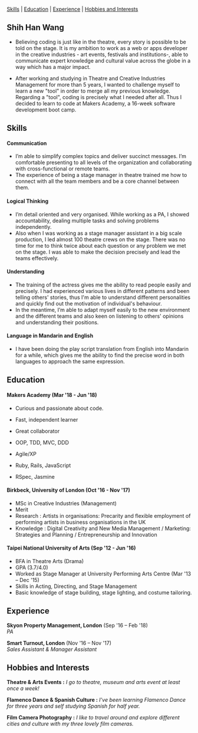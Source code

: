 [Skills](#skills) | [Education](#education) | [Experience](#experience) | [Hobbies and Interests](#hobbies-and-interests)

## Shih Han Wang

- Believing coding is just like in the theatre, every story is possible to be told on the stage. It is my ambition to work as a web or apps developer in the creative industries - art events, festivals and institutions-, able to communicate expert knowledge and cultural value across the globe in a way which has a major impact.

- After working and studying in Theatre and Creative Industries Management for more than 5 years, I wanted to challenge myself to learn a new "tool" in order to merge all my previous knowledge. Regarding a "tool", coding is precisely what I needed after all. Thus I decided to learn to code at Makers Academy, a 16-week software development boot camp.

## Skills

#### Communication

- I’m able to simplify complex topics and deliver succinct messages. I’m comfortable presenting to all levels of the organization and collaborating with cross-functional or remote teams.
- The experience of being a stage manager in theatre trained me how to connect with all the team members and be a core channel between them.

#### Logical Thinking

- I’m detail oriented and very organised. While working as a PA, I showed accountability, dealing multiple tasks and solving problems independently.
- Also when I was working as a stage manager assistant in a big scale production, I led almost 100 theatre crews on the stage. There was no time for me to think twice about each question or any problem we met on the stage. I was able to make the decision precisely and lead the teams effectively.

#### Understanding

- The training of the actress gives me the ability to read people easily and precisely. I had experienced various lives in different patterns and been telling others' stories, thus I'm able to understand different personalities and quickly find out the motivation of individual's behaviour.
- In the meantime, I’m able to adapt myself easily to the new environment and the different teams and also keen on listening to others' opinions and understanding their positions.

#### Language in Mandarin and English

- I have been doing the play script translation from English into Mandarin for a while, which gives me the ability to find the precise word in both languages to approach the same expression.


## Education

#### Makers Academy (Mar '18 - Jun '18)

- Curious and passionate about code.
- Fast, independent learner
- Great collaborator

- OOP, TDD, MVC, DDD
- Agile/XP
- Ruby, Rails, JavaScript
- RSpec, Jasmine

#### Birkbeck, University of London (Oct '16 - Nov '17)

- MSc in Creative Industries (Management)
- Merit
- Research : Artists in organisations: Precarity and flexible employment of performing artists in business organisations in the UK
- Knowledge : Digital Creativity and New Media Management / Marketing: Strategies and Planning / Entrepreneurship and Innovation

#### Taipei National University of Arts (Sep '12 - Jun '16)

- BFA in Theatre Arts (Drama)
- GPA (3.7/4.0)
- Worked as Stage Manager at University Performing Arts Centre (Mar '13 – Dec '15)
- Skills in Acting, Directing, and Stage Management
- Basic knowledge of stage building, stage lighting, and costume tailoring.

## Experience

**Skyon Property Management, London** (Sep '16 – Feb '18)    
*PA*  

**Smart Turnout, London** (Nov '16 – Nov '17)   
*Sales Assistant & Manager Assistant*  

## Hobbies and Interests

**Theatre & Arts Events :**
*I go to theatre, museum and arts event at least once a week!*

**Flamenco Dance & Spanish Culture :**
*I've been learning Flamenco Dance for three years and self studying Spanish for half year.*

**Film Camera Photography :**
*I like to travel around and explore different cities and culture with my three lovely film cameras.*
